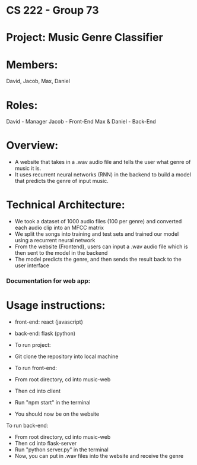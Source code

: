 # CS 222 - Group 73
# Project: Music Genre Classifier

# Members:
David, Jacob, Max, Daniel

# Roles:
David - Manager
Jacob - Front-End
Max & Daniel - Back-End

# Overview:
- A website that takes in a .wav audio file and tells the user what genre of music it is.
- It uses recurrent neural networks (RNN) in the backend to build a model that predicts the genre of input music.

# Technical Architecture:
- We took a dataset of 1000 audio files (100 per genre) and converted each audio clip into an MFCC matrix
- We split the songs into training and test sets and trained our model using a recurrent neural network
- From the website (Frontend), users can input a .wav audio file which is then sent to the model in the backend
- The model predicts the genre, and then sends the result back to the user interface


### Documentation for web app:
# Usage instructions:

- front-end: react (javascript)
- back-end: flask (python)

- To run project:
- Git clone the repository into local machine

- To run front-end:
- From root directory, cd into music-web
- Then cd into client
- Run "npm start" in the terminal
- You should now be on the website

To run back-end:
- From root directory, cd into music-web
- Then cd into flask-server
- Run "python server.py" in the terminal
- Now, you can put in .wav files into the website and receive the genre

